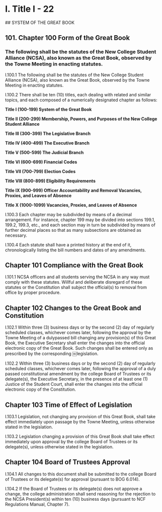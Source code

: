 # I. Title I - 22

\## SYSTEM OF THE GREAT BOOK

## 101. Chapter 100 Form of the Great Book

### The following shall be the statutes of the New College Student Alliance (NCSA), also known as the Great Book, observed by the Towne Meeting in enacting statutes.

I.100.1 The following shall be the statutes of the New College Student Alliance (NCSA), also known as the Great Book, observed by the Towne Meeting in enacting statutes.

I.100.2 There shall be ten (10) titles, each dealing with related and similar topics, and each composed of a numerically designated chapter as follows:

**Title I (100­-199) System of the Great Book**

**Title II (200­-299) Membership, Powers, and Purposes of the New College Student Alliance**

**Title III (300­-399) The Legislative Branch**

**Title IV (400-­499) The Executive Branch**

**Title V (500­-599) The Judicial Branch**

**Title VI (600-­699) Financial Codes**

**Title VII (700­-799) Election Codes**

**Title VIII (800­-899) Eligibility Requirements**

**Title IX (900­-999) Officer Accountability and Removal Vacancies, Proxies, and Leaves of Absence**

**Title X (1000­-1099) Vacancies, Proxies, and Leaves of Absence**

I.100.3 Each chapter may be subdivided by means of a decimal arrangement. For instance, chapter 199 may be divided into sections 199.1, 199.2, 199.3, etc., and each section may in turn be subdivided by means of further decimal places so that as many subsections are obtained as necessary.

I.100.4 Each statute shall have a printed history at the end of it, chronologically listing the bill numbers and dates of any amendments.

## Chapter 101 Compliance with the Great Book

I.101.1 NCSA officers and all students serving the NCSA in any way must comply with these statutes. Willful and deliberate disregard of these statutes or the Constitution shall subject the official(s) to removal from office by proper procedure.

## Chapter 102 Changes to the Great Book and Constitution

I.102.1 Within three (3) business days or by the second (2​) day of regularly scheduled classes, whichever comes later, following the approval by the Towne Meeting of a duly­passed bill changing any provision(s) of this Great Book, the Executive Secretary shall enter the changes into the official electronic copy of the Great Book. Such changes shall be entered only as prescribed by the corresponding ￼legislation.

I.102.2 Within three (3) business days or by the second (2​) day of regularly scheduled classes, whichever comes later, following the approval of a duly passed constitutional amendment by the college Board of Trustees or its delegate(s), the Executive Secretary, in the presence of at least one (1) Justice of the Student Court, shall enter the changes into the official electronic copy of the Constitution.

## Chapter 103 Time of Effect of Legislation

I.103.1 Legislation, not changing any provision of this Great Book, shall take effect immediately upon passage by the Towne Meeting, unless otherwise stated in the legislation.

I.103.2 Legislation changing a provision of this Great Book shall take effect immediately upon approval by the college Board of Trustees or its delegate(s), unless otherwise stated in the legislation.

## Chapter 104 Board of Trustees Approval

I.104.1 All changes to this document shall be submitted to the college Board of Trustees or its delegate(s) for approval (pursuant to BOG 6.014).

I.104.2 If the Board of Trustees or its delegate(s) does not approve a change, the college administration shall send reasoning for the rejection to the NCSA President(s) within ten (10) business days (pursuant to NCF Regulations Manual, Chapter 7).
